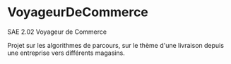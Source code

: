 # VoyageurDeCommerce
SAE 2.02 Voyageur de Commerce

Projet sur les algorithmes de parcours, sur le thème d'une livraison depuis une entreprise vers différents magasins.
